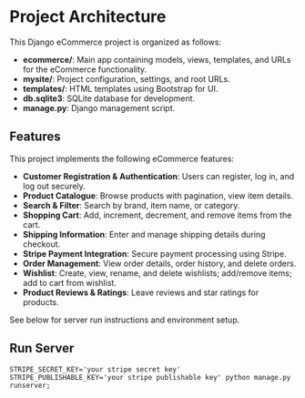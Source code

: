 # Project Architecture

This Django eCommerce project is organized as follows:

- **ecommerce/**: Main app containing models, views, templates, and URLs for the eCommerce functionality.
- **mysite/**: Project configuration, settings, and root URLs.
- **templates/**: HTML templates using Bootstrap for UI.
- **db.sqlite3**: SQLite database for development.
- **manage.py**: Django management script.

## Features

This project implements the following eCommerce features:

- **Customer Registration & Authentication**: Users can register, log in, and log out securely.
- **Product Catalogue**: Browse products with pagination, view item details.
- **Search & Filter**: Search by brand, item name, or category.
- **Shopping Cart**: Add, increment, decrement, and remove items from the cart.
- **Shipping Information**: Enter and manage shipping details during checkout.
- **Stripe Payment Integration**: Secure payment processing using Stripe.
- **Order Management**: View order details, order history, and delete orders.
- **Wishlist**: Create, view, rename, and delete wishlists; add/remove items; add to cart from wishlist.
- **Product Reviews & Ratings**: Leave reviews and star ratings for products.

See below for server run instructions and environment setup.

## Run Server

`STRIPE_SECRET_KEY='your stripe secret key' STRIPE_PUBLISHABLE_KEY='your stripe publishable key' python manage.py runserver;`
